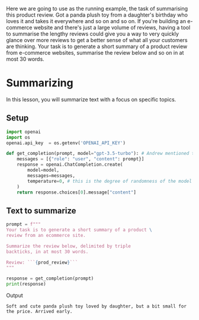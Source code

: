 Here we are going to use as the running example, the task of summarising this product review. Got a panda plush toy from a daughter's birthday 
who loves it and takes it everywhere and so on and so on. If you're building an e-commerce website and there's just a large volume of reviews, having 
a tool to summarise the lengthy reviews could give you a way to very quickly glance over more reviews to get a better sense of what all your 
customers are thinking. Your task is to generate a short summary of a product review from e-commerce websites, summarise  the review below and so on in at 
most 30 words.

# Summarizing
In this lesson, you will summarize text with a focus on specific topics.

## Setup
```python
import openai
import os
openai.api_key  = os.getenv('OPENAI_API_KEY')
```
```python
def get_completion(prompt, model="gpt-3.5-turbo"): # Andrew mentioned that the prompt/ completion paradigm is preferable for this class
    messages = [{"role": "user", "content": prompt}]
    response = openai.ChatCompletion.create(
        model=model,
        messages=messages,
        temperature=0, # this is the degree of randomness of the model's output
    )
    return response.choices[0].message["content"]
 ```
 ## Text to summarize
```python
prompt = f"""
Your task is to generate a short summary of a product \
review from an ecommerce site. 

Summarize the review below, delimited by triple 
backticks, in at most 30 words. 

Review: ```{prod_review}```
"""

response = get_completion(prompt)
print(response)
```
Output
```
Soft and cute panda plush toy loved by daughter, but a bit small for the price. Arrived early.
```
